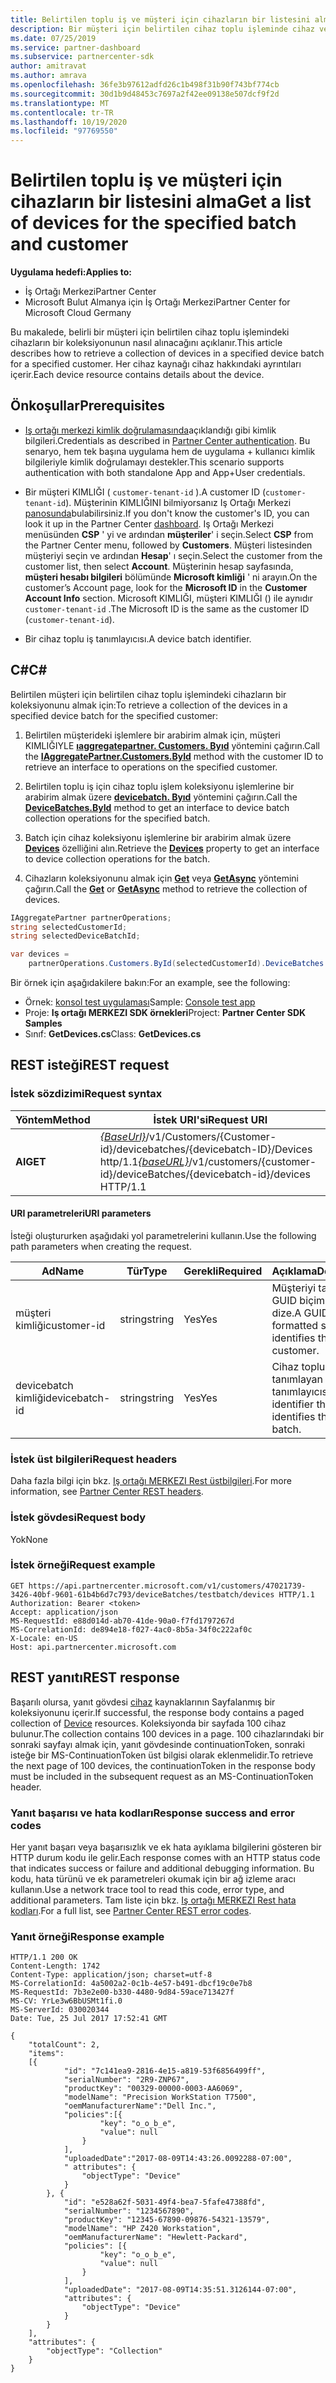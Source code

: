 ```yaml
---
title: Belirtilen toplu iş ve müşteri için cihazların bir listesini alma
description: Bir müşteri için belirtilen cihaz toplu işleminde cihaz ve cihaz ayrıntıları koleksiyonu alma.
ms.date: 07/25/2019
ms.service: partner-dashboard
ms.subservice: partnercenter-sdk
author: amitravat
ms.author: amrava
ms.openlocfilehash: 36fe3b97612adfd26c1b498f31b90f743bf774cb
ms.sourcegitcommit: 30d1b9d48453c7697a2f42ee09138e507dcf9f2d
ms.translationtype: MT
ms.contentlocale: tr-TR
ms.lasthandoff: 10/19/2020
ms.locfileid: "97769550"
---
```

# <a name="get-a-list-of-devices-for-the-specified-batch-and-customer"></a><span data-ttu-id="1cf10-103">Belirtilen toplu iş ve müşteri için cihazların bir listesini alma</span><span class="sxs-lookup"><span data-stu-id="1cf10-103">Get a list of devices for the specified batch and customer</span></span>

<span data-ttu-id="1cf10-104">**Uygulama hedefi:**</span><span class="sxs-lookup"><span data-stu-id="1cf10-104">**Applies to:**</span></span>

- <span data-ttu-id="1cf10-105">İş Ortağı Merkezi</span><span class="sxs-lookup"><span data-stu-id="1cf10-105">Partner Center</span></span>
- <span data-ttu-id="1cf10-106">Microsoft Bulut Almanya için İş Ortağı Merkezi</span><span class="sxs-lookup"><span data-stu-id="1cf10-106">Partner Center for Microsoft Cloud Germany</span></span>

<span data-ttu-id="1cf10-107">Bu makalede, belirli bir müşteri için belirtilen cihaz toplu işlemindeki cihazların bir koleksiyonunun nasıl alınacağını açıklanır.</span><span class="sxs-lookup"><span data-stu-id="1cf10-107">This article describes how to retrieve a collection of devices in a specified device batch for a specified customer.</span></span> <span data-ttu-id="1cf10-108">Her cihaz kaynağı cihaz hakkındaki ayrıntıları içerir.</span><span class="sxs-lookup"><span data-stu-id="1cf10-108">Each device resource contains details about the device.</span></span>

## <a name="prerequisites"></a><span data-ttu-id="1cf10-109">Önkoşullar</span><span class="sxs-lookup"><span data-stu-id="1cf10-109">Prerequisites</span></span>

- <span data-ttu-id="1cf10-110">[Iş ortağı merkezi kimlik doğrulamasında](partner-center-authentication.md)açıklandığı gibi kimlik bilgileri.</span><span class="sxs-lookup"><span data-stu-id="1cf10-110">Credentials as described in [Partner Center authentication](partner-center-authentication.md).</span></span> <span data-ttu-id="1cf10-111">Bu senaryo, hem tek başına uygulama hem de uygulama + kullanıcı kimlik bilgileriyle kimlik doğrulamayı destekler.</span><span class="sxs-lookup"><span data-stu-id="1cf10-111">This scenario supports authentication with both standalone App and App+User credentials.</span></span>

- <span data-ttu-id="1cf10-112">Bir müşteri KIMLIĞI ( `customer-tenant-id` ).</span><span class="sxs-lookup"><span data-stu-id="1cf10-112">A customer ID (`customer-tenant-id`).</span></span> <span data-ttu-id="1cf10-113">Müşterinin KIMLIĞINI bilmiyorsanız Iş Ortağı Merkezi [panosunda](https://partner.microsoft.com/dashboard)bulabilirsiniz.</span><span class="sxs-lookup"><span data-stu-id="1cf10-113">If you don't know the customer's ID, you can look it up in the Partner Center [dashboard](https://partner.microsoft.com/dashboard).</span></span> <span data-ttu-id="1cf10-114">Iş Ortağı Merkezi menüsünden **CSP** ' yi ve ardından **müşteriler**' i seçin.</span><span class="sxs-lookup"><span data-stu-id="1cf10-114">Select **CSP** from the Partner Center menu, followed by **Customers**.</span></span> <span data-ttu-id="1cf10-115">Müşteri listesinden müşteriyi seçin ve ardından **Hesap**' ı seçin.</span><span class="sxs-lookup"><span data-stu-id="1cf10-115">Select the customer from the customer list, then select **Account**.</span></span> <span data-ttu-id="1cf10-116">Müşterinin hesap sayfasında, **müşteri hesabı bilgileri** bölümünde **Microsoft kimliği** ' ni arayın.</span><span class="sxs-lookup"><span data-stu-id="1cf10-116">On the customer’s Account page, look for the **Microsoft ID** in the **Customer Account Info** section.</span></span> <span data-ttu-id="1cf10-117">Microsoft KIMLIĞI, müşteri KIMLIĞI () ile aynıdır `customer-tenant-id` .</span><span class="sxs-lookup"><span data-stu-id="1cf10-117">The Microsoft ID is the same as the customer ID  (`customer-tenant-id`).</span></span>

- <span data-ttu-id="1cf10-118">Bir cihaz toplu iş tanımlayıcısı.</span><span class="sxs-lookup"><span data-stu-id="1cf10-118">A device batch identifier.</span></span>

## <a name="c"></a><span data-ttu-id="1cf10-119">C\#</span><span class="sxs-lookup"><span data-stu-id="1cf10-119">C\#</span></span>

<span data-ttu-id="1cf10-120">Belirtilen müşteri için belirtilen cihaz toplu işlemindeki cihazların bir koleksiyonunu almak için:</span><span class="sxs-lookup"><span data-stu-id="1cf10-120">To retrieve a collection of the devices in a specified device batch for the specified customer:</span></span>

1. <span data-ttu-id="1cf10-121">Belirtilen müşterideki işlemlere bir arabirim almak için, müşteri KIMLIĞIYLE [**ıaggregatepartner. Customers. Byıd**](/dotnet/api/microsoft.store.partnercenter.customers.icustomercollection.byid) yöntemini çağırın.</span><span class="sxs-lookup"><span data-stu-id="1cf10-121">Call the [**IAggregatePartner.Customers.ById**](/dotnet/api/microsoft.store.partnercenter.customers.icustomercollection.byid) method with the customer ID to retrieve an interface to operations on the specified customer.</span></span>

2. <span data-ttu-id="1cf10-122">Belirtilen toplu iş için cihaz toplu işlem koleksiyonu işlemlerine bir arabirim almak üzere [**devicebatch. Byıd**](/dotnet/api/microsoft.store.partnercenter.devicesdeployment.idevicesbatchcollection.byid) yöntemini çağırın.</span><span class="sxs-lookup"><span data-stu-id="1cf10-122">Call the [**DeviceBatches.ById**](/dotnet/api/microsoft.store.partnercenter.devicesdeployment.idevicesbatchcollection.byid) method to get an interface to device batch collection operations for the specified batch.</span></span>

3. <span data-ttu-id="1cf10-123">Batch için cihaz koleksiyonu işlemlerine bir arabirim almak üzere [**Devices**](/dotnet/api/microsoft.store.partnercenter.devicesdeployment.idevicesbatch.devices) özelliğini alın.</span><span class="sxs-lookup"><span data-stu-id="1cf10-123">Retrieve the [**Devices**](/dotnet/api/microsoft.store.partnercenter.devicesdeployment.idevicesbatch.devices) property to get an interface to device collection operations for the batch.</span></span>

4. <span data-ttu-id="1cf10-124">Cihazların koleksiyonunu almak için [**Get**](/dotnet/api/microsoft.store.partnercenter.devicesdeployment.idevicecollection.get) veya [**GetAsync**](/dotnet/api/microsoft.store.partnercenter.devicesdeployment.idevicecollection.getasync) yöntemini çağırın.</span><span class="sxs-lookup"><span data-stu-id="1cf10-124">Call the [**Get**](/dotnet/api/microsoft.store.partnercenter.devicesdeployment.idevicecollection.get) or [**GetAsync**](/dotnet/api/microsoft.store.partnercenter.devicesdeployment.idevicecollection.getasync) method to retrieve the collection of devices.</span></span>

``` csharp
IAggregatePartner partnerOperations;
string selectedCustomerId;
string selectedDeviceBatchId;

var devices =
    partnerOperations.Customers.ById(selectedCustomerId).DeviceBatches.ById(selectedDeviceBatchId).Devices.Get();
```

<span data-ttu-id="1cf10-125">Bir örnek için aşağıdakilere bakın:</span><span class="sxs-lookup"><span data-stu-id="1cf10-125">For an example, see the following:</span></span>

- <span data-ttu-id="1cf10-126">Örnek: [konsol test uygulaması](console-test-app.md)</span><span class="sxs-lookup"><span data-stu-id="1cf10-126">Sample: [Console test app](console-test-app.md)</span></span>
- <span data-ttu-id="1cf10-127">Proje: **Iş ortağı MERKEZI SDK örnekleri**</span><span class="sxs-lookup"><span data-stu-id="1cf10-127">Project: **Partner Center SDK Samples**</span></span>
- <span data-ttu-id="1cf10-128">Sınıf: **GetDevices.cs**</span><span class="sxs-lookup"><span data-stu-id="1cf10-128">Class: **GetDevices.cs**</span></span>

## <a name="rest-request"></a><span data-ttu-id="1cf10-129">REST isteği</span><span class="sxs-lookup"><span data-stu-id="1cf10-129">REST request</span></span>

### <a name="request-syntax"></a><span data-ttu-id="1cf10-130">İstek sözdizimi</span><span class="sxs-lookup"><span data-stu-id="1cf10-130">Request syntax</span></span>

| <span data-ttu-id="1cf10-131">Yöntem</span><span class="sxs-lookup"><span data-stu-id="1cf10-131">Method</span></span>  | <span data-ttu-id="1cf10-132">İstek URI'si</span><span class="sxs-lookup"><span data-stu-id="1cf10-132">Request URI</span></span>                                                                                                            |
|---------|------------------------------------------------------------------------------------------------------------------------|
| <span data-ttu-id="1cf10-133">**Al**</span><span class="sxs-lookup"><span data-stu-id="1cf10-133">**GET**</span></span> | <span data-ttu-id="1cf10-134">[*{BaseUrl}*](partner-center-rest-urls.md)/v1/Customers/{Customer-id}/devicebatches/{devicebatch-ID}/Devices http/1.1</span><span class="sxs-lookup"><span data-stu-id="1cf10-134">[*{baseURL}*](partner-center-rest-urls.md)/v1/customers/{customer-id}/deviceBatches/{devicebatch-id}/devices HTTP/1.1</span></span> |

#### <a name="uri-parameters"></a><span data-ttu-id="1cf10-135">URI parametreleri</span><span class="sxs-lookup"><span data-stu-id="1cf10-135">URI parameters</span></span>

<span data-ttu-id="1cf10-136">İsteği oluştururken aşağıdaki yol parametrelerini kullanın.</span><span class="sxs-lookup"><span data-stu-id="1cf10-136">Use the following path parameters when creating the request.</span></span>

| <span data-ttu-id="1cf10-137">Ad</span><span class="sxs-lookup"><span data-stu-id="1cf10-137">Name</span></span>           | <span data-ttu-id="1cf10-138">Tür</span><span class="sxs-lookup"><span data-stu-id="1cf10-138">Type</span></span>   | <span data-ttu-id="1cf10-139">Gerekli</span><span class="sxs-lookup"><span data-stu-id="1cf10-139">Required</span></span> | <span data-ttu-id="1cf10-140">Açıklama</span><span class="sxs-lookup"><span data-stu-id="1cf10-140">Description</span></span>                                           |
|----------------|--------|----------|-------------------------------------------------------|
| <span data-ttu-id="1cf10-141">müşteri kimliği</span><span class="sxs-lookup"><span data-stu-id="1cf10-141">customer-id</span></span>    | <span data-ttu-id="1cf10-142">string</span><span class="sxs-lookup"><span data-stu-id="1cf10-142">string</span></span> | <span data-ttu-id="1cf10-143">Yes</span><span class="sxs-lookup"><span data-stu-id="1cf10-143">Yes</span></span>      | <span data-ttu-id="1cf10-144">Müşteriyi tanımlayan GUID biçimli bir dize.</span><span class="sxs-lookup"><span data-stu-id="1cf10-144">A GUID-formatted string that identifies the customer.</span></span> |
| <span data-ttu-id="1cf10-145">devicebatch kimliği</span><span class="sxs-lookup"><span data-stu-id="1cf10-145">devicebatch-id</span></span> | <span data-ttu-id="1cf10-146">string</span><span class="sxs-lookup"><span data-stu-id="1cf10-146">string</span></span> | <span data-ttu-id="1cf10-147">Yes</span><span class="sxs-lookup"><span data-stu-id="1cf10-147">Yes</span></span>      | <span data-ttu-id="1cf10-148">Cihaz toplu işini tanımlayan bir dize tanımlayıcısı.</span><span class="sxs-lookup"><span data-stu-id="1cf10-148">A string identifier that identifies the device batch.</span></span> |

### <a name="request-headers"></a><span data-ttu-id="1cf10-149">İstek üst bilgileri</span><span class="sxs-lookup"><span data-stu-id="1cf10-149">Request headers</span></span>

<span data-ttu-id="1cf10-150">Daha fazla bilgi için bkz. [Iş ortağı MERKEZI Rest üstbilgileri](headers.md).</span><span class="sxs-lookup"><span data-stu-id="1cf10-150">For more information, see [Partner Center REST headers](headers.md).</span></span>

### <a name="request-body"></a><span data-ttu-id="1cf10-151">İstek gövdesi</span><span class="sxs-lookup"><span data-stu-id="1cf10-151">Request body</span></span>

<span data-ttu-id="1cf10-152">Yok</span><span class="sxs-lookup"><span data-stu-id="1cf10-152">None</span></span>

### <a name="request-example"></a><span data-ttu-id="1cf10-153">İstek örneği</span><span class="sxs-lookup"><span data-stu-id="1cf10-153">Request example</span></span>

```http
GET https://api.partnercenter.microsoft.com/v1/customers/47021739-3426-40bf-9601-61b4b6d7c793/deviceBatches/testbatch/devices HTTP/1.1
Authorization: Bearer <token>
Accept: application/json
MS-RequestId: e88d014d-ab70-41de-90a0-f7fd1797267d
MS-CorrelationId: de894e18-f027-4ac0-8b5a-34f0c222af0c
X-Locale: en-US
Host: api.partnercenter.microsoft.com
```

## <a name="rest-response"></a><span data-ttu-id="1cf10-154">REST yanıtı</span><span class="sxs-lookup"><span data-stu-id="1cf10-154">REST response</span></span>

<span data-ttu-id="1cf10-155">Başarılı olursa, yanıt gövdesi [cihaz](device-deployment-resources.md#device) kaynaklarının Sayfalanmış bir koleksiyonunu içerir.</span><span class="sxs-lookup"><span data-stu-id="1cf10-155">If successful, the response body contains a paged collection of [Device](device-deployment-resources.md#device) resources.</span></span> <span data-ttu-id="1cf10-156">Koleksiyonda bir sayfada 100 cihaz bulunur.</span><span class="sxs-lookup"><span data-stu-id="1cf10-156">The collection contains 100 devices in a page.</span></span> <span data-ttu-id="1cf10-157">100 cihazlarındaki bir sonraki sayfayı almak için, yanıt gövdesinde continuationToken, sonraki isteğe bir MS-ContinuationToken üst bilgisi olarak eklenmelidir.</span><span class="sxs-lookup"><span data-stu-id="1cf10-157">To retrieve the next page of 100 devices, the continuationToken in the response body must be included in the subsequent request as an MS-ContinuationToken header.</span></span>

### <a name="response-success-and-error-codes"></a><span data-ttu-id="1cf10-158">Yanıt başarısı ve hata kodları</span><span class="sxs-lookup"><span data-stu-id="1cf10-158">Response success and error codes</span></span>

<span data-ttu-id="1cf10-159">Her yanıt başarı veya başarısızlık ve ek hata ayıklama bilgilerini gösteren bir HTTP durum kodu ile gelir.</span><span class="sxs-lookup"><span data-stu-id="1cf10-159">Each response comes with an HTTP status code that indicates success or failure and additional debugging information.</span></span> <span data-ttu-id="1cf10-160">Bu kodu, hata türünü ve ek parametreleri okumak için bir ağ izleme aracı kullanın.</span><span class="sxs-lookup"><span data-stu-id="1cf10-160">Use a network trace tool to read this code, error type, and additional parameters.</span></span> <span data-ttu-id="1cf10-161">Tam liste için bkz. [Iş ortağı MERKEZI Rest hata kodları](error-codes.md).</span><span class="sxs-lookup"><span data-stu-id="1cf10-161">For a full list, see [Partner Center REST error codes](error-codes.md).</span></span>

### <a name="response-example"></a><span data-ttu-id="1cf10-162">Yanıt örneği</span><span class="sxs-lookup"><span data-stu-id="1cf10-162">Response example</span></span>

```http
HTTP/1.1 200 OK
Content-Length: 1742
Content-Type: application/json; charset=utf-8
MS-CorrelationId: 4a5002a2-0c1b-4e57-b491-dbcf19c0e7b8
MS-RequestId: 7b3e2e00-b330-4480-9d84-59ace713427f
MS-CV: YrLe3w6BbUSMt1fi.0
MS-ServerId: 030020344
Date: Tue, 25 Jul 2017 17:52:41 GMT

{
    "totalCount": 2,
    "items":
    [{
            "id": "7c141ea9-2816-4e15-a819-53f6856499ff",
            "serialNumber": "2R9-ZNP67",
            "productKey": "00329-00000-0003-AA6069",
            "modelName": "Precision WorkStation T7500",
            "oemManufacturerName":"Dell Inc.",
            "policies":[{
                    "key": "o_o_b_e",
                    "value": null
                }
            ],
            "uploadedDate":"2017-08-09T14:43:26.0092288-07:00",
            " attributes": {
                "objectType": "Device"
            }
        }, {
            "id": "e528a62f-5031-49f4-bea7-5fafe47388fd",
            "serialNumber": "1234567890",
            "productKey": "12345-67890-09876-54321-13579",
            "modelName": "HP Z420 Workstation",
            "oemManufacturerName": "Hewlett-Packard",
            "policies": [{
                    "key": "o_o_b_e",
                    "value": null
                }
            ],
            "uploadedDate": "2017-08-09T14:35:51.3126144-07:00",
            "attributes": {
                "objectType": "Device"
            }
        }
    ],
    "attributes": {
        "objectType": "Collection"
    }
}
```
